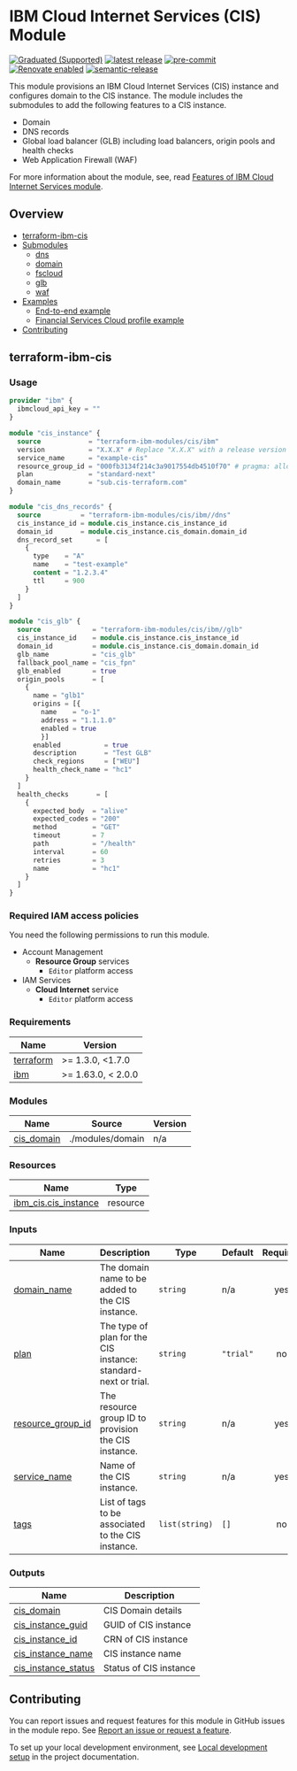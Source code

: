 # IBM Cloud Internet Services (CIS) Module

[![Graduated (Supported)](https://img.shields.io/badge/Status-Graduated%20(Supported)-brightgreen)](https://terraform-ibm-modules.github.io/documentation/#/badge-status)
[![latest release](https://img.shields.io/github/v/release/terraform-ibm-modules/terraform-ibm-cis?logo=GitHub&sort=semver)](https://github.com/terraform-ibm-modules/terraform-ibm-cis/releases/latest)
[![pre-commit](https://img.shields.io/badge/pre--commit-enabled-brightgreen?logo=pre-commit&logoColor=white)](https://github.com/pre-commit/pre-commit)
[![Renovate enabled](https://img.shields.io/badge/renovate-enabled-brightgreen.svg)](https://renovatebot.com/)
[![semantic-release](https://img.shields.io/badge/%20%20%F0%9F%93%A6%F0%9F%9A%80-semantic--release-e10079.svg)](https://github.com/semantic-release/semantic-release)


This module provisions an IBM Cloud Internet Services (CIS) instance and configures domain to the CIS instance. The module includes the submodules to add the following features to a CIS instance.

* Domain
* DNS records
* Global load balancer (GLB) including load balancers, origin pools and health checks
* Web Application Firewall (WAF)

For more information about the module, see, read [Features of IBM Cloud Internet Services module](https://github.com/terraform-ibm-modules/terraform-ibm-cis/tree/main/docs/README.md).

<!-- BEGIN OVERVIEW HOOK -->
## Overview
* [terraform-ibm-cis](#terraform-ibm-cis)
* [Submodules](./modules)
    * [dns](./modules/dns)
    * [domain](./modules/domain)
    * [fscloud](./modules/fscloud)
    * [glb](./modules/glb)
    * [waf](./modules/waf)
* [Examples](./examples)
    * [End-to-end example](./examples/complete)
    * [Financial Services Cloud profile example](./examples/fscloud)
* [Contributing](#contributing)
<!-- END OVERVIEW HOOK -->

## terraform-ibm-cis

### Usage

```terraform
provider "ibm" {
  ibmcloud_api_key = ""
}

module "cis_instance" {
  source            = "terraform-ibm-modules/cis/ibm"
  version           = "X.X.X" # Replace "X.X.X" with a release version to lock into a specific release
  service_name      = "example-cis"
  resource_group_id = "000fb3134f214c3a9017554db4510f70" # pragma: allowlist secret
  plan              = "standard-next"
  domain_name       = "sub.cis-terraform.com"
}

module "cis_dns_records" {
  source          = "terraform-ibm-modules/cis/ibm//dns"
  cis_instance_id = module.cis_instance.cis_instance_id
  domain_id       = module.cis_instance.cis_domain.domain_id
  dns_record_set      = [
    {
      type    = "A"
      name    = "test-example"
      content = "1.2.3.4"
      ttl     = 900
    }
  ]
}

module "cis_glb" {
  source             = "terraform-ibm-modules/cis/ibm//glb"
  cis_instance_id    = module.cis_instance.cis_instance_id
  domain_id          = module.cis_instance.cis_domain.domain_id
  glb_name           = "cis_glb"
  fallback_pool_name = "cis_fpn"
  glb_enabled        = true
  origin_pools       = [
    {
      name = "glb1"
      origins = [{
        name    = "o-1"
        address = "1.1.1.0"
        enabled = true
        }]
      enabled           = true
      description       = "Test GLB"
      check_regions     = ["WEU"]
      health_check_name = "hc1"
    }
  ]
  health_checks       = [
    {
      expected_body  = "alive"
      expected_codes = "200"
      method         = "GET"
      timeout        = 7
      path           = "/health"
      interval       = 60
      retries        = 3
      name           = "hc1"
    }
  ]
}
```

### Required IAM access policies

You need the following permissions to run this module.

- Account Management
  - **Resource Group** services
    - `Editor` platform access
- IAM Services
  - **Cloud Internet** service
    - `Editor` platform access



<!-- BEGINNING OF PRE-COMMIT-TERRAFORM DOCS HOOK -->
### Requirements

| Name | Version |
|------|---------|
| <a name="requirement_terraform"></a> [terraform](#requirement\_terraform) | >= 1.3.0, <1.7.0 |
| <a name="requirement_ibm"></a> [ibm](#requirement\_ibm) | >= 1.63.0, < 2.0.0 |

### Modules

| Name | Source | Version |
|------|--------|---------|
| <a name="module_cis_domain"></a> [cis\_domain](#module\_cis\_domain) | ./modules/domain | n/a |

### Resources

| Name | Type |
|------|------|
| [ibm_cis.cis_instance](https://registry.terraform.io/providers/IBM-Cloud/ibm/latest/docs/resources/cis) | resource |

### Inputs

| Name | Description | Type | Default | Required |
|------|-------------|------|---------|:--------:|
| <a name="input_domain_name"></a> [domain\_name](#input\_domain\_name) | The domain name to be added to the CIS instance. | `string` | n/a | yes |
| <a name="input_plan"></a> [plan](#input\_plan) | The type of plan for the CIS instance: standard-next or trial. | `string` | `"trial"` | no |
| <a name="input_resource_group_id"></a> [resource\_group\_id](#input\_resource\_group\_id) | The resource group ID to provision the CIS instance. | `string` | n/a | yes |
| <a name="input_service_name"></a> [service\_name](#input\_service\_name) | Name of the CIS instance. | `string` | n/a | yes |
| <a name="input_tags"></a> [tags](#input\_tags) | List of tags to be associated to the CIS instance. | `list(string)` | `[]` | no |

### Outputs

| Name | Description |
|------|-------------|
| <a name="output_cis_domain"></a> [cis\_domain](#output\_cis\_domain) | CIS Domain details |
| <a name="output_cis_instance_guid"></a> [cis\_instance\_guid](#output\_cis\_instance\_guid) | GUID of CIS instance |
| <a name="output_cis_instance_id"></a> [cis\_instance\_id](#output\_cis\_instance\_id) | CRN of CIS instance |
| <a name="output_cis_instance_name"></a> [cis\_instance\_name](#output\_cis\_instance\_name) | CIS instance name |
| <a name="output_cis_instance_status"></a> [cis\_instance\_status](#output\_cis\_instance\_status) | Status of CIS instance |
<!-- END OF PRE-COMMIT-TERRAFORM DOCS HOOK -->

<!-- Leave this section as is so that your module has a link to local development environment set up steps for contributors to follow -->
## Contributing

You can report issues and request features for this module in GitHub issues in the module repo. See [Report an issue or request a feature](https://github.com/terraform-ibm-modules/.github/blob/main/.github/SUPPORT.md).

To set up your local development environment, see [Local development setup](https://terraform-ibm-modules.github.io/documentation/#/local-dev-setup) in the project documentation.
